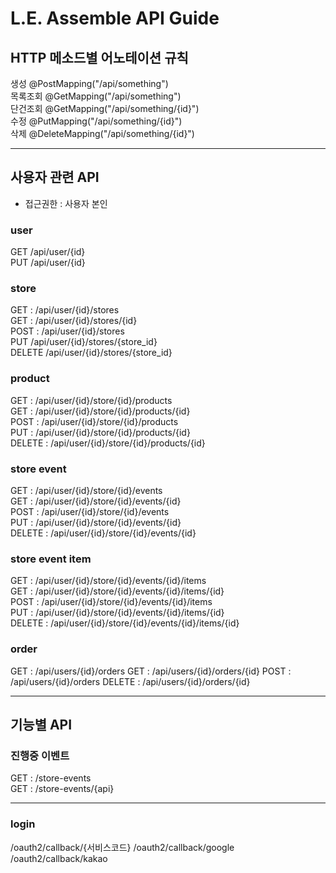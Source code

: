 # L.E. Assemble API Guide

## HTTP 메소드별 어노테이션 규칙
생성 @PostMapping("/api/something")  
목록조회 @GetMapping("/api/something")  
단건조회 @GetMapping("/api/something/{id}")  
수정 @PutMapping("/api/something/{id}")  
삭제 @DeleteMapping("/api/something/{id}")  

---

## 사용자 관련 API
- 접근권한 : 사용자 본인

### user
GET /api/user/{id}  
PUT /api/user/{id}  

### store
GET : /api/user/{id}/stores  
GET : /api/user/{id}/stores/{id}  
POST : /api/user/{id}/stores  
PUT /api/user/{id}/stores/{store_id}  
DELETE /api/user/{id}/stores/{store_id}  

### product
GET : /api/user/{id}/store/{id}/products  
GET : /api/user/{id}/store/{id}/products/{id}  
POST : /api/user/{id}/store/{id}/products  
PUT : /api/user/{id}/store/{id}/products/{id}  
DELETE : /api/user/{id}/store/{id}/products/{id}  

### store event
GET : /api/user/{id}/store/{id}/events  
GET : /api/user/{id}/store/{id}/events/{id}  
POST : /api/user/{id}/store/{id}/events  
PUT : /api/user/{id}/store/{id}/events/{id}  
DELETE : /api/user/{id}/store/{id}/events/{id}  

### store event item
GET : /api/user/{id}/store/{id}/events/{id}/items  
GET : /api/user/{id}/store/{id}/events/{id}/items/{id}  
POST : /api/user/{id}/store/{id}/events/{id}/items  
PUT : /api/user/{id}/store/{id}/events/{id}/items/{id}  
DELETE : /api/user/{id}/store/{id}/events/{id}/items/{id}  

### order
GET : /api/users/{id}/orders
GET : /api/users/{id}/orders/{id}
POST : /api/users/{id}/orders
DELETE : /api/users/{id}/orders/{id}

---

## 기능별 API

### 진행중 이벤트
GET : /store-events  
GET : /store-events/{api}  

---

### login
/oauth2/callback/{서비스코드}
/oauth2/callback/google
/oauth2/callback/kakao